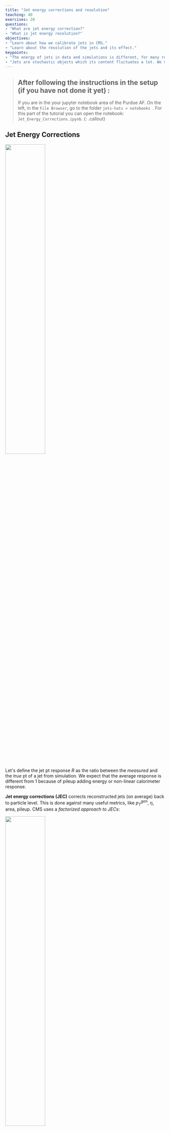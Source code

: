 ```yaml
---
title: "Jet energy corrections and resolution"
teaching: 40
exercises: 20
questions:
- "What are jet energy correction?"
- "What is jet energy resolution?"
objectives:
- "Learn about how we calibrate jets in CMS."
- "Learn about the resolution of the jets and its effect."
keypoints:
- "The energy of jets in data and simulations is different, for many reasons, and in CMS we calibrate them in a series of steps."
- "Jets are stochastic objects which its content fluctuates a lot. We measure the jet energy resolution to mitigate this effects."
---
```


> ## After following the instructions in the setup (if you have not done it yet) :
>
> If you are in the your jupyter notebook area of the Purdue AF. On the left, in the `File Browser`, go to the folder `jets-hats > notebooks `. For this part of the tutorial you can open the notebook: `Jet_Energy_Corrections.ipynb`.
{: .callout}


## Jet Energy Corrections

<img src="../fig/episode3/jet_response.svg" alt="" style="width:50%">

Let's define the jet pt response $R$ as the ratio between the _measured_ and the _true_ pt of a jet
from simulation. We expect that the average response is different from 1 because of pileup adding
energy or non-linear calorimeter response. 

__Jet energy corrections (JEC)__ corrects reconstructed jets (on average) back to particle level.
This is done against many useful metrics, like $p_T^{gen}$, $\eta$, area, pileup. CMS uses a
_factorized approach to JECs_:

<img src="../fig/episode3/Run2-JERC.png" alt="" style="width:50%">

 * Pileup corrections to correct for offset energy (noPU vs. PU jet matching). This is usually called L1FastJet.
 * Correction to particle level jet vs. 𝑝𝑇 and η from simulation. This is called L2Relative and L3Absolute, or L2L3 together.
 * Only for data: Small residual corrections (Pileup/relative and absolute) to correct for differences between data and simulation. This is called L2L3Residuals.

<img src="../fig/episode3/l1l2_jecs.svg" alt="" style="width:70%">

### Jet energy scale determination in data

<img src="../fig/episode3/jes_data1.png" alt="" style="width:70%">

<img src="../fig/episode3/jes_data2.png" alt="" style="width:70%">

> ## Reminder for PUPPI jets
>
> PUPPI jets do not need the L1 Pileup corrections. Starting Run3, PUPPI jets are the primary jet collection. 
>
> <img src="../fig/episode3/Run3-JERC.png" alt="" style="width:70%">
{: .callout}

### Exercise 3.1

> ## Open a notebook
>
> For this part open the notebook called `Jet_Energy_Corrections.ipynb` and run the Exercise 3.1
{: .checklist}

> ## Discussion 1.1
> After running Exercise 1 of the notebook, were you expecting differences between these two
> distributions? Do you think the differences are large or small?
{: .discussion}

After running the Exercise 1 of the notebook, we can notice that the $p_{\mathrm{T}}$ distributions disagree quite a bit between the GenJets and PFJets. We need to apply the *jet energy corrections* (JECs), a sequence of corrections that address non-uniform responses in $p_{\mathrm{T}}$ and $\eta$, as well as an average correction for pileup. The JECs are often updated fairly late in the analysis cycle, simply due to the fact that the JEC experts start deriving the JECs at the same time the analyzers start developing their analyses. For this reason, it is imperative for analyzers to maintain flexibility in the JEC, and the software reflects this. 

For more information and technical details on the jet energy scale calibration in CMS, look at the following link: [https://cms-jerc.web.cern.ch/JEC/](https://cms-jerc.web.cern.ch/JEC/). 

It is possible to run the JEC software "on the fly" after you've done your heavy processing (Ntuple creation, skimming, etc). We will now show one example on how this is done using the latest `correctionlib` package and the JME `json-pog` in the Exercise 2.


> ## json-pog and correctionlib
>
> Currently CMS and the jetMET POG is supporting the use of the so-called `json-pog` with the
> `correctionlib` python package, in a way to make the implementation of corrections more uniform. 
>
> Specifically JECs were delivered in the past in a zip file containing txt files where the users could
> find the corrections. The `json-pog` makes this process more generic between CMS POGs, and the
> correctionlib makes the implementation of this corrections also more generic. 
>
> More about `json-pog` in [this link](https://gitlab.cern.ch/cms-nanoAOD/jsonpog-integration) and
> correctionlib in [this link](https://cms-nanoaod.github.io/correctionlib/).
{: .callout}

In the notebook, using the json-pog and the correctionlib package, you find the following lines:
~~~
jerc_file = '/cvmfs/cms.cern.ch/rsync/cms-nanoAOD/jsonpog-integration/POG/JME/2018_UL/jet_jerc.json.gz'
jerc_corr = correctionlib.CorrectionSet.from_file(jerc_file)

corr = jerc_corr.compound["Summer19UL18_V5_MC_L1L2L3Res_AK4PFchs"]
~~~
{: .language-python}

where the string `Summer19UL18_V5_MC_L1L2L3Res_AK4PFchs` contains the jetMET nomenclature for
labeling the JECs. In this example:
 - `Summer19UL18_V5_MC` corresponds to the JECs campaing; including data processing campaign, JEC version, and if is MC or DATA.
 - `L1L2L3Res` is the JEC type. In this case corresponds to the set of `L1FastJet`, `L2Relative`, `L2L3Residual`, `L3Absolute`
 - `AK4PFchs` is the type of jet: ak4 pfjet using CHS as a pileup removal algorithm.

> ## Discussion 1.2
> After running Exercise 2 of the notebook, how big is the difference in pt for corrected and
> uncorrected jets? Do you think it is larger at low or high pt? 
{: .discussion}

> ## Discussion 1.3 
> Why do we need to calibrate jet energy? Why is "jet response" not equal to 1? Can you think of a physics process in nature that can help us calibrate the jet response to 1?
{: .discussion}

> ## Discussion 1.4
> The amount of material in front of the CMS calorimeter varies by $\eta$. Therefore, the calorimeter response to jet is also a function of jet $\eta$. Can you think of a physics process in nature that can help us calibrate the jet response in $\eta$ to be uniform ?
{: .discussion}

## JEC Uncertainties

Since we've applied the JEC corrections to the distributions, we should also assign a systematic uncertainty to the procedure. The procedure is explained in [this link](https://cms-jerc.web.cern.ch/JECUncertaintySources/), and this is part of the Exercise 2.3 of the notebook.

### Exercise 3.2

> ## Open a notebook
>
> For this part open the notebook called `Jet_Energy_Corrections.ipynb` and run the Exercise 3.
{: .checklist}

> ## Question 1.1
> After running the Exercise 3 of the notebook, does the result make sense? Is the nominal histogram always between the up and down variations, and should it be?
{: .challenge}

## Jet Energy Resolution

Jets are stochastic objects. The content of jets fluctuates quite a lot, and the content also depends on what actually caused the jet (uds quarks, gluons, etc). In addition, there are experimental limitations to the measurement of jets. Both of these aspects limit the accuracy to which we can measure the 4-momentum of a jet. The way to quantify our accuracy of measuring jet energy is called the jet energy resolution (JER). If you have a group of single pions that have the same energy, the energy measured by CMS will not be exactly the same every time, but will typically follow a (roughly) Gaussian distribution with a mean and a width. The mean is corrected using the jet energy corrections. It is impossible to "correct" for all resolution effects on a jet-by-jet basis, although regression techniques can account for many effects.

As such, there will always be some experimental and theoretical uncertainty in the jet energy measurement, and this is seen as non-zero jet energy resolution. There is also other jet-related resolutions such as jet angular resolution and jet mass resolution, but JER is what we most often have to deal with.
Jets measured from data have typically worse resolution than simulated jets. Because of this, it is important to 'smear' the MC jets with jet energy resolution (JER) scale factors, so that measured and simulated jets are on equal footing in analyses. We will demonstrate how to apply the JER scale factors, since that is applicable for all analyses that use jets.

More information can be found at theand [jet resolution guide](https://cms-jerc.web.cern.ch/JER/). 

The resolution is measured in data for different eta bins, and was approximately 10% with a 10% uncertainty for 7 TeV and 8 TeV data. For precision, it is important to use the correctly measured resolutions, but a reasonable calculation is to assume a flat 10% uncertainty for simplicity.

> ## Open a notebook
>
> For this part open the notebook called `Jet_Energy_Corrections.ipynb` and run the Exercise 4.
{: .checklist}

In the notebook we will use the `coffea` implementation to apply JER to nanoAOD events. Notice that
the function used to apply corrections will be updated soon to be compatible with `json-pog`.


> ## Discussion
>
> Let's look at a simple dijet resonance peak shown below. 
>
> <img src="../fig/episode3/JER_RSplot.png" alt="Jet Resolution plot for a dijet resonance analysis." width="400px" />
>
> It corresponds to a dijet resonance peaks analysis. The plot was produced an MC sample of Randall-Sundrum gravitons (RSGs) with m=3 TeV decaying to two quarks. The resulting signature is two high-$p_{\mathrm{T}}$ jets, with a truth-level invariant mass of 3 TeV.
>
> Can you see the effect the correction and the smearing has?
{: .discussion}

{% include links.md %}

